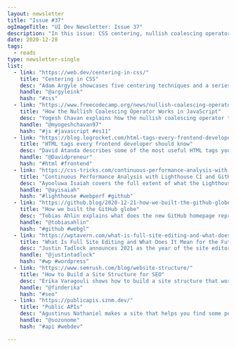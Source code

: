 ```yaml
---
layout: newsletter
title: "Issue #37"
ogImageTitle: "UI Dev Newsletter: Issue 37"
description: "In this issue: CSS centering, nullish coalescing operator, GitHub globe, and more."
date: 2020-12-28
tags:
  - reads
type: newsletter-single
list:
  - link: "https://web.dev/centering-in-css/"
    title: "Centering in CSS"
    desc: "Adam Argyle showcases five centering techniques and a series of tests which determine which one is the most resilient to change."
    handle: "@argyleink"
    hash: "#css"
  - link: "https://www.freecodecamp.org/news/nullish-coalescing-operator-in-javascript/"
    title: "How the Nullish Coalescing Operator Works in JavaScript"
    desc: "Yogesh Chavan explains how the nullish coalescing operator that is introduced in ES11 works."
    handle: "@myogeshchavan97"
    hash: "#js #javascript #es11"
  - link: "https://blog.logrocket.com/html-tags-every-frontend-developer-should-know/"
    title: "HTML tags every frontend developer should know"
    desc: "David Atanda describes some of the most useful HTML tags you may be overlooking."
    handle: "@Davidpreneur"
    hash: "#html #frontend"
  - link: "https://css-tricks.com/continuous-performance-analysis-with-lighthouse-ci-and-github-actions/"
    title: "Continuous Performance Analysis with Lighthouse CI and GitHub Actions"
    desc: "Ayooluwa Isaiah covers the full extent of what the Lighthouse CI tool can do and how to set it up in GitHub Actions."
    handle: "@ayisaiah"
    hash: "#lighthouse #webperf #github"
  - link: "https://github.blog/2020-12-21-how-we-built-the-github-globe/"
    title: "How we built the GitHub globe"
    desc: "Tobias Ahlin explains what does the new GitHub homepage represents and how they build it with WebGL."
    handle: "@tobiasahlin"
    hash: "#github #webgl"
  - link: "https://wptavern.com/what-is-full-site-editing-and-what-does-it-mean-for-the-future-of-wordpress"
    title: "What Is Full Site Editing and What Does It Mean for the Future of WordPress?"
    desc: "Justin Tadlock announces 2021 as the year of the site editor as WordPress prepares for 5.7 release."
    handle: "@justintadlock"
    hash: "#wp #wordpress"
  - link: "https://www.semrush.com/blog/website-structure/"
    title: "How to Build a Site Structure for SEO"
    desc: "Erika Varagouli shows how to build a site structure that works and helps your site achieve SEO success."
    handle: "@finderika"
    hash: "#seo"
  - link: "https://publicapis.sznm.dev/"
    title: "Public APIs"
    desc: "Agustinus Nathaniel makes a site that helps you find some public APIs for your next projects."
    handle: "@sozonome"
    hash: "#api #webdev"

---
```


